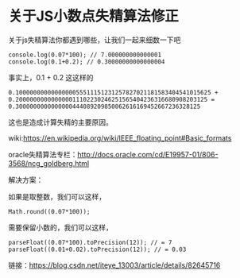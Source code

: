 # 关于JS小数点失精算法修正 #

关于js失精算法你都遇到哪些，让我们一起来细数一下吧
```
console.log(0.07*100); // 7.000000000000001
console.log(0.1+0.2); // 0.30000000000000004
```
事实上，0.1 + 0.2 这这样的

`0.1000000000000000055511151231257827021181583404541015625 + 0.200000000000000011102230246251565404236316680908203125 = 0.3000000000000000444089209850062616169452667236328125`

这也是造成计算失精的主要原因。

wiki:https://en.wikipedia.org/wiki/IEEE_floating_point#Basic_formats

oracle失精算法专栏：http://docs.oracle.com/cd/E19957-01/806-3568/ncg_goldberg.html
 
解决方案：

如果是取整数，我们可以这样，

`Math.round((0.07*100));`

需要保留小数的，我们可以这样，
```
parseFloat((0.07*100).toPrecision(12)); // = 7
parseFloat((0.01+0.02).toPrecision(12)); // = 0.03
```
链接：https://blog.csdn.net/iteye_13003/article/details/82645716
